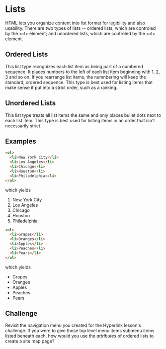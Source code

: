 # Lists
HTML lets you organize content into list format for legibility and also usability. There are two types of lists -- ordered lists, which are controled by the `<ol>` element; and unordered lists, which are controled by the `<ul>` element.

## Ordered Lists
This list type recognizes each list item as being part of a numbered sequence. It places numbers to the left of each list item beginning with 1, 2, 3 and so on. If you rearrange list items, the numnbering will keep the standard, ordered sequence. This type is best used for listing items that make sense if put into a strict order, such as a ranking.

## Unordered Lists
This list type treats all list items the same and only places bullet dots next to each list item. This type is best used for listing items in an order that isn't necessarily strict.

## Examples

```html
<ol>
  <li>New York City</li>
  <li>Los Angeles</li>
  <li>Chicago</li>
  <li>Houston</li>
  <li>Philadelphia</li>
</ol>
```
which yields

1. New York City
2. Los Angeles
3. Chicago
4. Houston
5. Philadelphia

```html
<ul>
  <li>Grapes</li>
  <li>Oranges</li>
  <li>Apples</li>
  <li>Peaches</li>
  <li>Pears</li>
</ul>
```
which yields

- Grapes
- Oranges
- Apples
- Peaches
- Pears

## Challenge
Revisit the navigation menu you created for the Hyperlink lesson's challenge. If you were to give those top level menu items submenu items listed beneath each, how would you use the _attributes_ of ordered lists to create a site map page?
